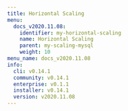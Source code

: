 ```yaml
---
title: Horizontal Scaling
menu:
  docs_v2020.11.08:
    identifier: my-horizontal-scaling
    name: Horizontal Scaling
    parent: my-scaling-mysql
    weight: 10
menu_name: docs_v2020.11.08
info:
  cli: v0.14.1
  community: v0.14.1
  enterprise: v0.1.1
  installer: v0.14.1
  version: v2020.11.08
---
```



